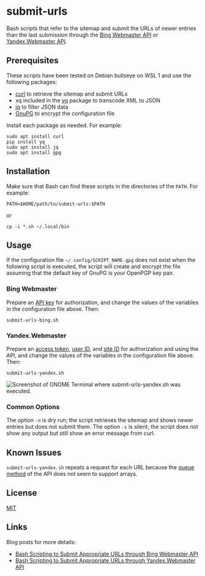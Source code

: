 # submit-urls #

<!-- Bash scripts that refer to sitemap and submit URLs through Bing Webmaster or Yandex.Webmaster API -->

Bash scripts that refer to the sitemap and submit the URLs of newer
entries than the last submission through the [Bing Webmaster
API](https://docs.microsoft.com/en-us/bingwebmaster/) or
[Yandex.Webmaster API](https://yandex.com/dev/webmaster/).

## Prerequisites ##

These scripts have been tested on Debian bullseye on WSL 1 and use the
following packages:

  - [curl](https://curl.se/) to retrieve the sitemap and submit URLs
  - xq included in the [yq](https://kislyuk.github.io/yq/) package to
    transcode XML to JSON
  - [jq](https://stedolan.github.io/jq/) to filter JSON data
  - [GnuPG](https://gnupg.org/index.html) to encrypt the configuration
    file

Install each package as needed.  For example:

``` shell
sudo apt install curl
pip install yq
sudo apt install jq
sudo apt install gpg
```

## Installation ##

Make sure that Bash can find these scripts in the directories of the
`PATH`.  For example:

``` shell
PATH=$HOME/path/to/submit-urls:$PATH
```

or

``` shell
cp -i *.sh ~/.local/bin
```

## Usage ##

If the configuration file `~/.config/SCRIPT_NAME.gpg` does not exist
when the following script is executed, the script will create and
encrypt the file assuming that the default key of GnuPG is your
OpenPGP key pair.

### Bing Webmaster ###

Prepare an [API
key](https://docs.microsoft.com/en-us/bingwebmaster/getting-access)
for authorization, and change the values of the variables in the
configuration file above.  Then:

``` shell
submit-urls-bing.sh
```

### Yandex.Webmaster ###

Prepare an [access
token](https://yandex.com/dev/oauth/doc/dg/tasks/get-oauth-token.html),
[user
ID](https://yandex.com/dev/webmaster/doc/dg/reference/user.html), and
[site
ID](https://yandex.com/dev/webmaster/doc/dg/reference/hosts.html) for
authorization and using the API, and change the values of the
variables in the configuration file above.  Then:

``` shell
submit-urls-yandex.sh
```

![Screenshot of GNOME Terminal where submit-urls-yandex.sh was
executed.](https://dl.dropboxusercontent.com/s/sokhz20ulvdsg31/20210504T171646.png)

### Common Options ###

The option `-n` is dry run; the script retrieves the sitemap and shows
newer entries but does not submit them.  The option `-s` is silent;
the script does not show any output but still show an error message
from curl.

## Known Issues ##

`submit-urls-yandex.sh` repeats a request for each URL because the
[queue
method](https://yandex.com/dev/webmaster/doc/dg/reference/host-recrawl-post.html)
of the API does not seem to support arrays.

## License ##

[MIT](LICENSE)

## Links ##

Blog posts for more details:

  - [Bash Scripting to Submit Appropriate URLs through Bing Webmaster API](https://carmine560.blogspot.com/2020/12/bash-scripting-to-submit-urls-through.html)
  - [Bash Scripting to Submit Appropriate URLs through Yandex.Webmaster API](https://carmine560.blogspot.com/2021/04/bash-scripting-to-submit-appropriate.html)
